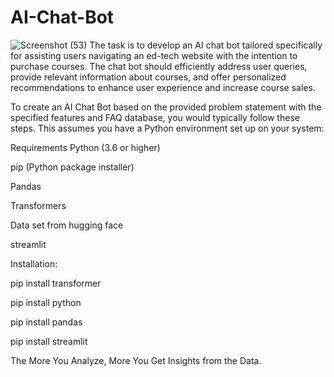 # AI-Chat-Bot
![Screenshot (53)](https://github.com/culexculex/AI-Chat-Bot/assets/45868768/8bedc9d9-8c59-4bcb-b542-e7209a17d672)
The task is to develop an AI chat bot tailored specifically for assisting users navigating an ed-tech website with the intention to purchase courses. The chat bot should efficiently address user queries, provide relevant information about courses, and offer personalized recommendations to enhance user experience and increase course sales.

To create an AI Chat Bot based on the provided problem statement with the specified features and FAQ database, you would typically follow these steps. This assumes you have a Python environment set up on your system:

Requirements
Python (3.6 or higher)

pip (Python package installer)

Pandas

Transformers

Data set from hugging face

streamlit

Installation:

pip install transformer

pip install python

pip install pandas

pip install streamlit


The More You Analyze, More You Get Insights from the Data.



